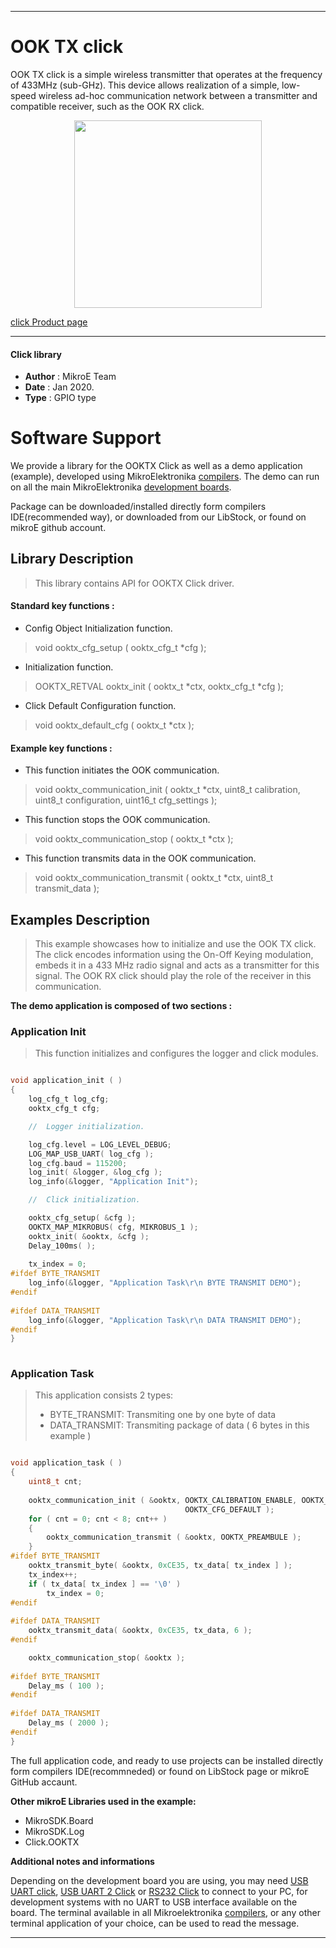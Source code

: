 
---
# OOK TX click

OOK TX click is a simple wireless transmitter that operates at the frequency of 433MHz (sub-GHz). This device allows realization of a simple, low-speed wireless ad-hoc communication network between a transmitter and compatible receiver, such as the OOK RX click.

<p align="center">
  <img src="https://download.mikroe.com/images/click_for_ide/ooktx_click.png" height=300px>
</p>

[click Product page](<https://www.mikroe.com/ook-tx-click>)

---

#### Click library 

- **Author**        : MikroE Team
- **Date**          : Jan 2020.
- **Type**          : GPIO type

# Software Support

We provide a library for the OOKTX Click 
as well as a demo application (example), developed using MikroElektronika 
[compilers](https://shop.mikroe.com/compilers). 
The demo can run on all the main MikroElektronika [development boards](https://shop.mikroe.com/development-boards).

Package can be downloaded/installed directly form compilers IDE(recommended way), or downloaded from our LibStock, or found on mikroE github account. 

## Library Description

> This library contains API for OOKTX Click driver.

#### Standard key functions :

- Config Object Initialization function.
> void ooktx_cfg_setup ( ooktx_cfg_t *cfg ); 
 
- Initialization function.
> OOKTX_RETVAL ooktx_init ( ooktx_t *ctx, ooktx_cfg_t *cfg );

- Click Default Configuration function.
> void ooktx_default_cfg ( ooktx_t *ctx );


#### Example key functions :

- This function initiates the OOK communication.
> void ooktx_communication_init ( ooktx_t *ctx, uint8_t calibration, 
                                  uint8_t configuration, uint16_t cfg_settings );
 
- This function stops the OOK communication.
> void ooktx_communication_stop ( ooktx_t *ctx );

- This function transmits data in the OOK communication.
> void ooktx_communication_transmit ( ooktx_t *ctx, uint8_t transmit_data );

## Examples Description

> This example showcases how to initialize and use the OOK TX click. The click encodes information
  using the On-Off Keying modulation, embeds it in a 433 MHz radio signal and acts as a transmitter
  for this signal. The OOK RX click should play the role of the receiver in this communication.

**The demo application is composed of two sections :**

### Application Init 

> This function initializes and configures the logger and click modules. 

```c

void application_init ( )
{
    log_cfg_t log_cfg;
    ooktx_cfg_t cfg;

    //  Logger initialization.

    log_cfg.level = LOG_LEVEL_DEBUG;
    LOG_MAP_USB_UART( log_cfg );
    log_cfg.baud = 115200;
    log_init( &logger, &log_cfg );
    log_info(&logger, "Application Init");

    //  Click initialization.

    ooktx_cfg_setup( &cfg );
    OOKTX_MAP_MIKROBUS( cfg, MIKROBUS_1 );
    ooktx_init( &ooktx, &cfg );
    Delay_100ms( ); 
    
    tx_index = 0;
#ifdef BYTE_TRANSMIT
    log_info(&logger, "Application Task\r\n BYTE TRANSMIT DEMO");
#endif
    
#ifdef DATA_TRANSMIT
    log_info(&logger, "Application Task\r\n DATA TRANSMIT DEMO");
#endif
}
  
```

### Application Task

> This application consists 2 types:
>  - BYTE_TRANSMIT: Transmiting one by one byte of data
>  - DATA_TRANSMIT: Transmiting package of data ( 6 bytes in this example )

```c

void application_task ( )
{
    uint8_t cnt;
    
    ooktx_communication_init ( &ooktx, OOKTX_CALIBRATION_ENABLE, OOKTX_CONFIGURATION_ENABLE,
                                       OOKTX_CFG_DEFAULT );
    for ( cnt = 0; cnt < 8; cnt++ )
    {
        ooktx_communication_transmit ( &ooktx, OOKTX_PREAMBULE );
    }
#ifdef BYTE_TRANSMIT
    ooktx_transmit_byte( &ooktx, 0xCE35, tx_data[ tx_index ] );
    tx_index++;
    if ( tx_data[ tx_index ] == '\0' )
        tx_index = 0;
#endif
    
#ifdef DATA_TRANSMIT
    ooktx_transmit_data( &ooktx, 0xCE35, tx_data, 6 );
#endif

    ooktx_communication_stop( &ooktx );
    
#ifdef BYTE_TRANSMIT
    Delay_ms ( 100 );
#endif
    
#ifdef DATA_TRANSMIT
    Delay_ms ( 2000 );
#endif
}

```

The full application code, and ready to use projects can be  installed directly form compilers IDE(recommneded) or found on LibStock page or mikroE GitHub accaunt.

**Other mikroE Libraries used in the example:** 

- MikroSDK.Board
- MikroSDK.Log
- Click.OOKTX

**Additional notes and informations**

Depending on the development board you are using, you may need 
[USB UART click](https://shop.mikroe.com/usb-uart-click), 
[USB UART 2 Click](https://shop.mikroe.com/usb-uart-2-click) or 
[RS232 Click](https://shop.mikroe.com/rs232-click) to connect to your PC, for 
development systems with no UART to USB interface available on the board. The 
terminal available in all Mikroelektronika 
[compilers](https://shop.mikroe.com/compilers), or any other terminal application 
of your choice, can be used to read the message.

---
